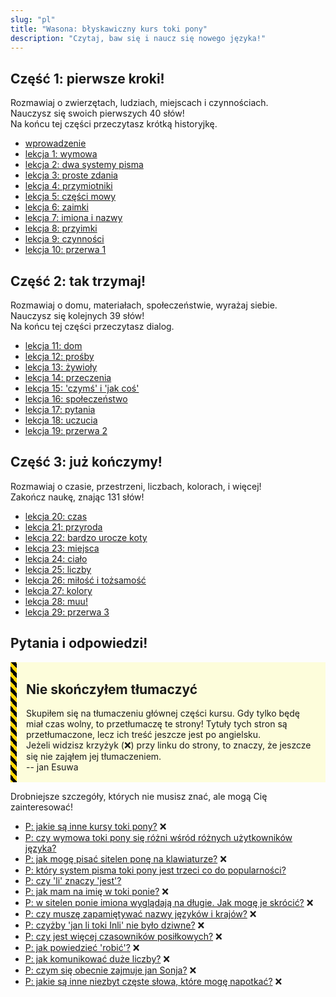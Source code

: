 ```yaml
---
slug: "pl"
title: "Wasona: błyskawiczny kurs toki pony"
description: "Czytaj, baw się i naucz się nowego języka!"
---
```

## Część 1: pierwsze kroki!

Rozmawiaj o zwierzętach, ludziach, miejscach i czynnościach.  
Nauczysz się swoich pierwszych 40 słów!  
Na końcu tej części przeczytasz krótką historyjkę.

* [wprowadzenie](/pl/00)
* [lekcja 1: wymowa](/pl/01)
* [lekcja 2: dwa systemy pisma](/pl/02)
* [lekcja 3: proste zdania](/pl/03)
* [lekcja 4: przymiotniki](/pl/04)
* [lekcja 5: części mowy](/pl/05)
* [lekcja 6: zaimki](/pl/06)
* [lekcja 7: imiona i nazwy](/pl/07)
* [lekcja 8: przyimki](/pl/08)
* [lekcja 9: czynności](/pl/09)
* [lekcja 10: przerwa 1](/pl/10)

## Część 2: tak trzymaj!

Rozmawiaj o domu, materiałach, społeczeństwie, wyrażaj siebie.  
Nauczysz się kolejnych 39 słów!  
Na końcu tej części przeczytasz dialog.

* [lekcja 11: dom](/pl/11)
* [lekcja 12: prośby](/pl/12)
* [lekcja 13: żywioły](/pl/13)
* [lekcja 14: przeczenia](/pl/14)
* [lekcja 15: 'czymś' i 'jak coś'](/pl/15)
* [lekcja 16: społeczeństwo](/pl/16)
* [lekcja 17: pytania](/pl/17)
* [lekcja 18: uczucia](/pl/18)
* [lekcja 19: przerwa 2](/pl/19)

## Część 3: już kończymy!

Rozmawiaj o czasie, przestrzeni, liczbach, kolorach, i więcej!  
Zakończ naukę, znając 131 słów!

* [lekcja 20: czas](/pl/20)
* [lekcja 21: przyroda](/pl/21)
* [lekcja 22: bardzo urocze koty](/pl/22)
* [lekcja 23: miejsca](/pl/23)
* [lekcja 24: ciało](/pl/24)
* [lekcja 25: liczby](/pl/25)
* [lekcja 26: miłość i tożsamość](/pl/26)
* [lekcja 27: kolory](/pl/27)
* [lekcja 28: muu!](/pl/28)
* [lekcja 29: przerwa 3](/pl/29)

## Pytania i odpowiedzi!

<div style="
    margin: 10px 0;
    padding: 2px 15px;
    background: #ffff0022;
    border-left-width: 10px;
    border-left-style: solid;
    border-image: repeating-linear-gradient(
        45deg,
        black,
        black              5px,
        gold 5px,
        gold 10px
    ) 10;
">

## Nie skończyłem tłumaczyć

Skupiłem się na tłumaczeniu głównej części kursu. Gdy tylko będę miał czas wolny, to przetłumaczę te strony! Tytuły tych stron są przetłumaczone, lecz ich treść jeszcze jest po angielsku.  
Jeżeli widzisz krzyżyk (❌) przy linku do strony, to znaczy, że jeszcze się nie zająłem jej tłumaczeniem.  
-- jan Esuwa

</div>

Drobniejsze szczegóły, których nie musisz znać, ale mogą Cię zainteresować!

* [P: jakie są inne kursy toki pony?](/pl/other-courses) ❌
* [P: czy wymowa toki pony się różni wśród różnych użytkowników języka?](/pl/sound-variation)
* [P: jak mogę pisać sitelen ponę na klawiaturze?](/pl/fonts) ❌
* [P: który system pisma toki pony jest trzeci co do popularności?](/pl/sitelen-sitelen)
* [P: czy 'li' znaczy 'jest'?](/pl/li-and-is)
* [P: jak mam na imię w toki ponie?](/pl/make-a-name) ❌
* [P: w sitelen ponie imiona wyglądają na długie. Jak mogę je skrócić?](/pl/simpler-cartouches) ❌
* [P: czy muszę zapamiętywać nazwy języków i krajów?](/pl/languages-countries) ❌
* [P: czyżby 'jan li toki Inli' nie było dziwne?](/pl/named-verbs) ❌
* [P: czy jest więcej czasowników posiłkowych?](/pl/more-preverbs) ❌
* [P: jak powiedzieć 'robić'?](/pl/doing) ❌
* [P: jak komunikować duże liczby?](/pl/large-numbers) ❌
* [P: czym się obecnie zajmuje jan Sonja?](/pl/jan-sonja) ❌
* [P: jakie są inne niezbyt częste słowa, które mogę napotkać?](/pl/uncommon-words) ❌
